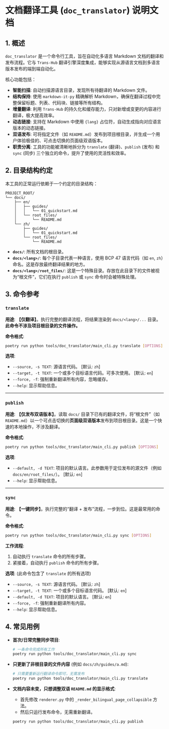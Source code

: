 # 文档翻译工具 (`doc_translator`) 说明文档

## 1. 概述

`doc_translator` 是一个命令行工具，旨在自动化多语言 Markdown 文档的翻译和发布流程。它与 `Trans-Hub` 翻译引擎深度集成，能够实现从源语言文档到多语言版本发布的端到端自动化。

核心功能包括：

*   **智能扫描**: 自动扫描源语言目录，发现所有待翻译的 Markdown 文件。
*   **结构保持**: 使用 `markdown-it-py` 精确解析 Markdown，确保在翻译过程中完整保留标题、列表、代码块、链接等所有结构。
*   **增量翻译**: 利用 `Trans-Hub` 的持久化和缓存能力，只对新增或变更的内容进行翻译，极大提高效率。
*   **动态链接**: 支持在 Markdown 中使用 `{lang}` 占位符，自动生成指向对应语言版本的动态链接。
*   **双语发布**: 可将指定文件（如 `README.md`）发布到项目根目录，并生成一个用户体验极佳的、可点击切换的页面级双语版本。
*   **职责分离**: 工具的功能被清晰地拆分为 `translate` (翻译)、`publish` (发布) 和 `sync` (同步) 三个独立的命令，提升了使用的灵活性和效率。

## 2. 目录结构约定

本工具的正常运行依赖于一个约定的目录结构：

```
PROJECT_ROOT/
└── docs/
    ├── en/
    │   ├── guides/
    │   │   └── 01_quickstart.md
    │   └── root_files/
    │       └── README.md
    └── zh/
        ├── guides/
        │   └── 01_quickstart.md
        └── root_files/
            └── README.md
```

*   **`docs/`**: 所有文档的根目录。
*   **`docs/<lang>/`**: 每个子目录代表一种语言，使用 BCP 47 语言代码（如 `en`, `zh`）命名。这是存放最终翻译结果的地方。
*   **`docs/<lang>/root_files/`**: 这是一个特殊目录。存放在此目录下的文件被视为“根文件”，它们在执行 `publish` 或 `sync` 命令时会被特殊处理。

## 3. 命令参考

### `translate`

**用途**: **【仅翻译】**。执行完整的翻译流程，将结果渲染到 `docs/<lang>/...` 目录。**此命令不涉及项目根目录的文件操作。**

**命令格式**:
```bash
poetry run python tools/doc_translator/main_cli.py translate [OPTIONS]
```

**选项**:
*   `--source, -s TEXT`: 源语言代码。 [默认: `zh`]
*   `--target, -t TEXT`: 一个或多个目标语言代码。可多次使用。 [默认: `en`]
*   `--force, -f`: 强制重新翻译所有内容，忽略缓存。
*   `--help`: 显示帮助信息。

---

### `publish`

**用途**: **【仅发布双语版本】**。读取 `docs/` 目录下已有的翻译文件，将“根文件”（如 `README.md`）以一个可点击切换的**页面级双语版本**发布到项目根目录。这是一个快速的本地操作，不涉及翻译。

**命令格式**:
```bash
poetry run python tools/doc_translator/main_cli.py publish [OPTIONS]
```

**选项**:
*   `--default, -d TEXT`: 项目的默认语言。此参数用于定位发布的源文件（例如 `docs/en/root_files/`）。 [默认: `en`]
*   `--help`: 显示帮助信息。

---

### `sync`

**用途**: **【一键同步】**。执行完整的“翻译 + 发布”流程，一步到位。这是最常用的命令。

**命令格式**:
```bash
poetry run python tools/doc_translator/main_cli.py sync [OPTIONS]
```

**工作流程**:
1.  自动执行 `translate` 命令的所有步骤。
2.  紧接着，自动执行 `publish` 命令的所有步骤。

**选项**: (此命令包含了 `translate` 的所有选项)
*   `--source, -s TEXT`: 源语言代码。 [默认: `zh`]
*   `--target, -t TEXT`: 一个或多个目标语言代码。 [默认: `en`]
*   `--default, -d TEXT`: 项目的默认语言。 [默认: `en`]
*   `--force, -f`: 强制重新翻译所有内容。
*   `--help`: 显示帮助信息。

## 4. 常见用例

*   **首次/日常完整同步项目**:
    ```bash
    # 一条命令完成所有工作
    poetry run python tools/doc_translator/main_cli.py sync
    ```

*   **只更新了非根目录的文件内容** (例如 `docs/zh/guides/a.md`):
    ```bash
    # 只需要重新运行翻译命令即可，无需发布
    poetry run python tools/doc_translator/main_cli.py translate
    ```

*   **文档内容未变，只想调整双语 `README.md` 的显示格式**:
    *   首先修改 `renderer.py` 中的 `_render_bilingual_page_collapsible` 方法。
    *   然后只运行发布命令，无需重新翻译。
    ```bash
    poetry run python tools/doc_translator/main_cli.py publish
    ```
```